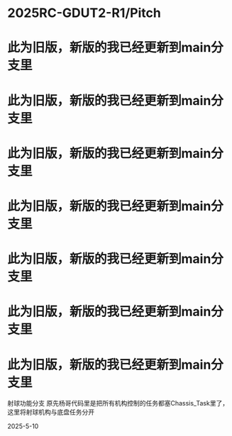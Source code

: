 # 2025RC-GDUT2-R1/Pitch
# 此为旧版，新版的我已经更新到main分支里
# 此为旧版，新版的我已经更新到main分支里
# 此为旧版，新版的我已经更新到main分支里
# 此为旧版，新版的我已经更新到main分支里
# 此为旧版，新版的我已经更新到main分支里
# 此为旧版，新版的我已经更新到main分支里
# 此为旧版，新版的我已经更新到main分支里
射球功能分支
原先杨哥代码里是把所有机构控制的任务都塞Chassis_Task里了，这里将射球机构与底盘任务分开


2025-5-10
